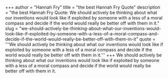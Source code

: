 +++
author = "Hannah Fry"
title = "the best Hannah Fry Quote"
description = "the best Hannah Fry Quote: We should actively be thinking about what our inventions would look like if exploited by someone with a less of a moral compass and decide if the world would really be better off with them in it."
slug = "we-should-actively-be-thinking-about-what-our-inventions-would-look-like-if-exploited-by-someone-with-a-less-of-a-moral-compass-and-decide-if-the-world-would-really-be-better-off-with-them-in-it"
quote = '''We should actively be thinking about what our inventions would look like if exploited by someone with a less of a moral compass and decide if the world would really be better off with them in it.'''
+++
We should actively be thinking about what our inventions would look like if exploited by someone with a less of a moral compass and decide if the world would really be better off with them in it.
